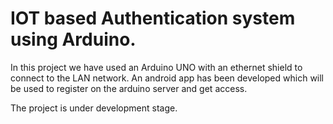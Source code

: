 # IOT based Authentication system using Arduino.

  In this project we have used an Arduino UNO with an ethernet shield to connect to the LAN network. An android app has been developed which will be used to register on the arduino server and get access.
  
  The project is under development stage.

  
  
